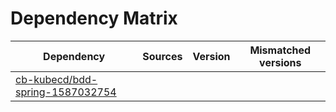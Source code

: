 # Dependency Matrix

Dependency | Sources | Version | Mismatched versions
---------- | ------- | ------- | -------------------
[cb-kubecd/bdd-spring-1587032754](https://github.com/cb-kubecd/bdd-spring-1587032754.git) |  | []() | 
